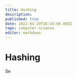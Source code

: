 ```yaml
---
title: Hashing
description: 
published: true
date: 2022-03-29T16:24:04.088Z
tags: computer-science
editor: markdown
---
```


# Hashing
Se
